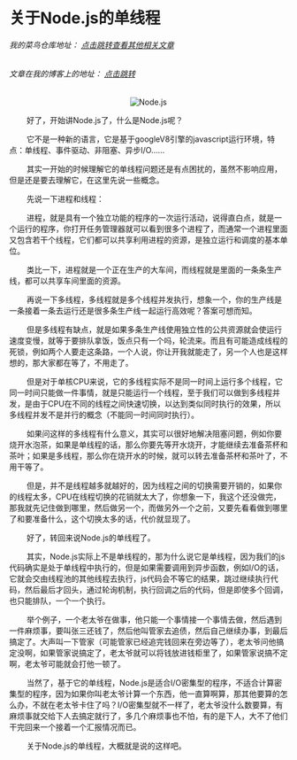 # 关于Node.js的单线程
###### 我的菜鸟仓库地址： [点击跳转查看其他相关文章](https://github.com/ershing/RookieAngle "菜鸟仓库")
###### 文章在我的博客上的地址： [点击跳转](http://www.ershing.cn/single-thread/ "点击我")

<div align=center><img src="http://www.cc.ntu.edu.tw/chinese/epaper/0034/9/201509203409001.jpg" alt="Node.js" /></div>

        好了，开始讲Node.js了，什么是Node.js呢？

        它不是一种新的语言，它是基于googleV8引擎的javascript运行环境，特点：单线程、事件驱动、非阻塞、异步I/O……

        其实一开始的时候理解它的单线程问题还是有点困扰的，虽然不影响应用，但是还是要去理解它，在这里先说一些概念。

        先说一下进程和线程：

        进程，就是具有一个独立功能的程序的一次运行活动，说得直白点，就是一个运行的程序，你打开任务管理器就可以看到很多个进程了，而通常一个进程里面又包含若干个线程，它们都可以共享利用进程的资源，是独立运行和调度的基本单位。

        类比一下，进程就是一个正在生产的大车间，而线程就是里面的一条条生产线，都可以共享车间里面的资源。

        再说一下多线程，多线程就是多个线程并发执行，想象一个，你的生产线是一条接着一条去运行还是很多条生产线一起运行高效呢？答案可想而知。

        但是多线程有缺点，就是如果多条生产线使用独立性的公共资源就会使运行速度变慢，就等于要排队拿饭，饭点只有一个吗，轮流来。而且有可能造成线程的死锁，例如两个人要走这条路，一个人说，你让开我就能走了，另一个人也是这样想的，那大家都在等了，不用走了。

        但是对于单核CPU来说，它的多线程实际不是同一时间上运行多个线程，它同一时间只能做一件事情，就是只能运行一个线程，至于我们可以做到多线程并发，是由于CPU在不同的线程之间快速切换，以达到类似同时执行的效果，所以多线程并发不是并行的概念（不能同一时间同时执行）。

        如果问这样的多线程有什么意义，其实可以很好地解决阻塞问题，例如你要烧开水泡茶，如果是单线程的话，那么你要先等开水烧开，才能继续去准备茶杯和茶叶；如果是多线程，那么你在烧开水的时候，就可以转去准备茶杯和茶叶了，不用干等了。

        但是，并不是线程越多就越好的，因为线程之间的切换需要开销的，如果你的线程太多，CPU在线程切换的花销就太大了，你想象一下，我这个还没做完，那我就先记住做到哪里，然后做另一个，而做另外一个之前，又要先看看做到哪里了和要准备什么，这个切换太多的话，代价就显现了。

        好了，转回来说Node.js的单线程了。

        其实，Node.js实际上不是单线程的，那为什么说它是单线程，因为我们的js代码确实是处于单线程中执行的，但是如果需要调用到异步函数，例如I/O的话，它就会交由线程池的其他线程去执行，js代码会不等它的结果，跳过继续执行代码，然后最后才回头，通过轮询机制，执行回调之后的代码，但是即使多个回调，也只能排队，一个一个执行。

        举个例子，一个老太爷在做事，他只能一个事情接一个事情去做，然后遇到一件麻烦事，要叫张三还钱了，然后他叫管家去追债，然后自己继续办事，到最后搞定了。大声叫一下管家（可能管家已经追完钱回来在旁边等了），老太爷问他搞定没啊，如果管家说搞定了，老太爷就可以将钱放进钱柜里了，如果管家说搞不定啊，老太爷可能就会打他一顿了。

        当然了，基于它的单线程，Node.js是适合I/O密集型的程序，不适合计算密集型的程序，因为如果你叫老太爷计算一个东西，他一直算啊算，那其他要算的怎么办，不就在老太爷卡住了吗？I/O密集型就不一样了，老太爷没什么数要算，有麻烦事就交给下人去搞定就行了，多几个麻烦事也不怕，有的是下人，大不了他们干完回来一个接着一个汇报情况而已。

        关于Node.js的单线程，大概就是说的这样吧。


 
